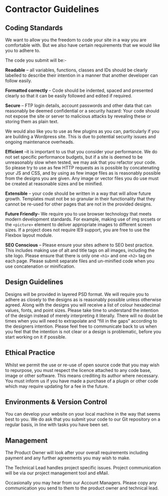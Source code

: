 # Contractor Guidelines
## Coding Standards

We want to allow you the freedom to code your site in a way you are comfortable with. But we also have certain requirements that we would like you to adhere to.

The code you submit will be:-

__Readable__ – all variables, functions, classes and IDs should be clearly labelled to describe their intention in a manner that another developer can follow easily.

__Formatted correctly__ – Code should be indented, spaced and presented clearly so that it can be easily followed and edited if required.

__Secure__ – FTP login details, account passwords and other data that can reasonably be deemed confidential or a security hazard: Your code should not expose the site or server to malicious attacks by revealing these or storing them as plain text.

We would also like you to use as few plugins as you can, particularly if you are building a Wordpress site. This is due to potential security issues and ongoing maintenance overheads.

__Efficient__ –it is important to us that you consider your performance. We do not set specific performance budgets, but if a site is deemed to be unreasonably slow when tested, we may ask that you refactor your code. So please try to use as few HTTP requests as is possible by concatenating your JS and CSS, and by using as few image files as is reasonably possible from the designs you are given. Any image or vector files you do use must be created at reasonable sizes and be minified.

__Extensible__ – your code should be written in a way that will allow future growth. Templates must not be so granular in their functionality that they cannot be re-used for other pages that are not in the provided designs.

__Future Friendly__– We require you to use browser technology that meets modern development standards. For example, making use of img srcsets or the `<picture>` element to deliver appropriate images to different screen sizes. If a project does not require IE9 support, you are free to use the Flexbox layout module.

__SEO Conscious__ – Please ensure your sites adhere to SEO best practice. This includes making use of alt and title tags on all images, including the site logo. Please ensure that there is only one `<h1>` and one `<h2>` tag on each page.
Please submit separate files and un-minified code when you use concatenation or minification.

## Design Guidelines
Designs will be provided in layered PSD format. We will require you to adhere as closely to the designs as is reasonably possible unless otherwise agreed.
Along with the designs you will receive a list of colour hexadecimal values, fonts, and point sizes. Please take time to understand the intention of the design instead of merely interpreting it literally. There will no doubt be times when you will need to extrapolate and “fill in the gaps” according to the designers intention.
Please feel free to communicate back to us when you feel that the intention is not clear or a design is problematic, before you start working on it if possible.

## Ethical Practice
Whilst we permit the use or re-use of open source code that you may wish to repurpose, you must respect the licence attached to any code base, image or other software. This means crediting its author where necessary. 
You must inform us if you have made a purchase of a plugin or other code which may require updating for a fee in the future.

## Environments & Version Control
You can develop your website on your local machine in the way that seems best to you. 
We do ask that you submit your code to our Git repository on a regular basis, in line with tasks you have been set.

## Management
The Product Owner will look after your overall requirements including payment and any further agreements you may wish to make.

The Technical Lead handles project specific issues. Project communication will be via our project management tool and eMail.

Occasionally you may hear from our Account Managers. Please copy any communication you send to them to the product owner and technical lead.
